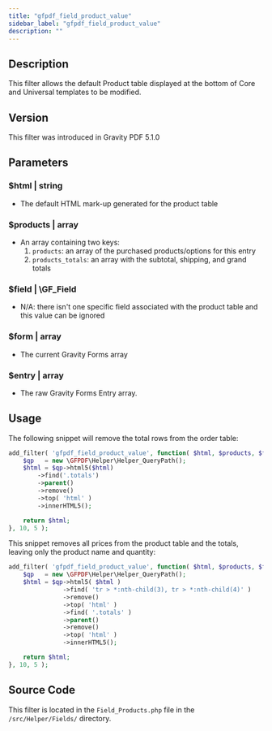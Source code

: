 ```yaml
---
title: "gfpdf_field_product_value"
sidebar_label: "gfpdf_field_product_value"
description: ""
---
```


## Description

This filter allows the default Product table displayed at the bottom of Core and Universal templates to be modified.

## Version

This filter was introduced in Gravity PDF 5.1.0

## Parameters

### $html | string
* The default HTML mark-up generated for the product table

### $products | array
* An array containing two keys:
  1. `products`: an array of the purchased products/options for this entry
  2. `products_totals`: an array with the subtotal, shipping, and grand totals

### $field | \GF_Field
* N/A: there isn't one specific field associated with the product table and this value can be ignored

### $form | array
*  The current Gravity Forms array

### $entry | array
*  The raw Gravity Forms Entry array.

## Usage

The following snippet will remove the total rows from the order table:

```php
add_filter( 'gfpdf_field_product_value', function( $html, $products, $field, $form, $entry ) {
	$qp   = new \GFPDF\Helper\Helper_QueryPath();
	$html = $qp->html5($html)
		->find('.totals')
		->parent()
		->remove()
		->top( 'html' )
		->innerHTML5();

	return $html;
}, 10, 5 );
```

This snippet removes all prices from the product table and the totals, leaving only the product name and quantity:

```php
add_filter( 'gfpdf_field_product_value', function( $html, $products, $field, $form, $entry ) {
	$qp   = new \GFPDF\Helper\Helper_QueryPath();
	$html = $qp->html5( $html )
	           ->find( 'tr > *:nth-child(3), tr > *:nth-child(4)' )
	           ->remove()
	           ->top( 'html' )
	           ->find( '.totals' )
	           ->parent()
	           ->remove()
	           ->top( 'html' )
	           ->innerHTML5();

	return $html;
}, 10, 5 );
```

## Source Code

This filter is located in the `Field_Products.php` file in the `/src/Helper/Fields/` directory.
